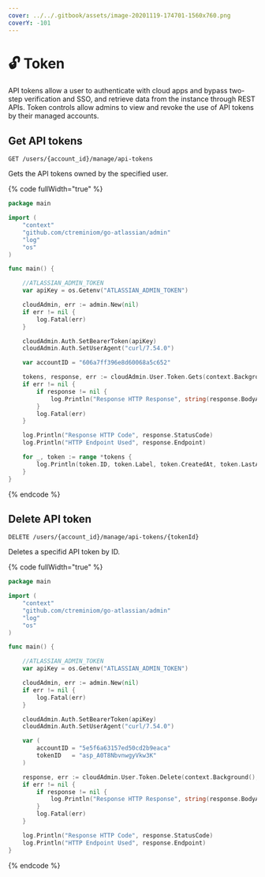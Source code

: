 ```yaml
---
cover: ../../.gitbook/assets/image-20201119-174701-1560x760.png
coverY: -101
---
```


# 🔓 Token

API tokens allow a user to authenticate with cloud apps and bypass two-step verification and SSO, and retrieve data from the instance through REST APIs. Token controls allow admins to view and revoke the use of API tokens by their managed accounts.

## Get API tokens

`GET /users/{account_id}/manage/api-tokens`

Gets the API tokens owned by the specified user.

{% code fullWidth="true" %}
```go
package main

import (
	"context"
	"github.com/ctreminiom/go-atlassian/admin"
	"log"
	"os"
)

func main() {

	//ATLASSIAN_ADMIN_TOKEN
	var apiKey = os.Getenv("ATLASSIAN_ADMIN_TOKEN")

	cloudAdmin, err := admin.New(nil)
	if err != nil {
		log.Fatal(err)
	}

	cloudAdmin.Auth.SetBearerToken(apiKey)
	cloudAdmin.Auth.SetUserAgent("curl/7.54.0")

	var accountID = "606a7ff396e8d60068a5c652"

	tokens, response, err := cloudAdmin.User.Token.Gets(context.Background(), accountID)
	if err != nil {
		if response != nil {
			log.Println("Response HTTP Response", string(response.BodyAsBytes))
		}
		log.Fatal(err)
	}

	log.Println("Response HTTP Code", response.StatusCode)
	log.Println("HTTP Endpoint Used", response.Endpoint)

	for _, token := range *tokens {
		log.Println(token.ID, token.Label, token.CreatedAt, token.LastAccess)
	}
}
```
{% endcode %}

## Delete API token

`DELETE /users/{account_id}/manage/api-tokens/{tokenId}`

Deletes a specifid API token by ID.

{% code fullWidth="true" %}
```go
package main

import (
	"context"
	"github.com/ctreminiom/go-atlassian/admin"
	"log"
	"os"
)

func main() {

	//ATLASSIAN_ADMIN_TOKEN
	var apiKey = os.Getenv("ATLASSIAN_ADMIN_TOKEN")

	cloudAdmin, err := admin.New(nil)
	if err != nil {
		log.Fatal(err)
	}

	cloudAdmin.Auth.SetBearerToken(apiKey)
	cloudAdmin.Auth.SetUserAgent("curl/7.54.0")

	var (
		accountID = "5e5f6a63157ed50cd2b9eaca"
		tokenID   = "asp_A0T8NbvnwgyVkw3K"
	)

	response, err := cloudAdmin.User.Token.Delete(context.Background(), accountID, tokenID)
	if err != nil {
		if response != nil {
			log.Println("Response HTTP Response", string(response.BodyAsBytes))
		}
		log.Fatal(err)
	}

	log.Println("Response HTTP Code", response.StatusCode)
	log.Println("HTTP Endpoint Used", response.Endpoint)
}
```
{% endcode %}
